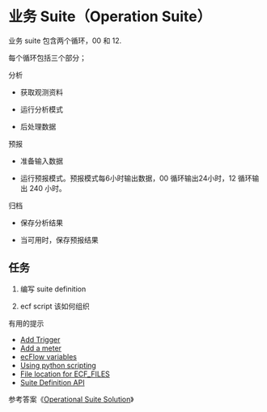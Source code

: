 # 业务 Suite（Operation Suite）

业务 suite 包含两个循环，00 和 12.

每个循环包括三个部分；

分析

* 获取观测资料

* 运行分析模式

* 后处理数据

预报

* 准备输入数据

* 运行预报模式。预报模式每6小时输出数据，00 循环输出24小时，12 循环输出 240 小时。

归档

* 保存分析结果

* 当可用时，保存预报结果

## 任务

1. 编写 suite definition

2. ecf script 该如何组织

有用的提示

* [Add Trigger](https://software.ecmwf.int/wiki/display/ECFLOW/Add+Trigger#add-trigger)
* [Add a meter](https://software.ecmwf.int/wiki/display/ECFLOW/Add+a+meter#add-meter)
* [ecFlow variables](https://software.ecmwf.int/wiki/display/ECFLOW/ecFlow+variables#add-variable)
* [Using python scripting](https://software.ecmwf.int/wiki/display/ECFLOW/Using+python+scripting#using-python-scripting)
* [File location for ECF_FILES](https://software.ecmwf.int/wiki/display/ECFLOW/File+location#file-location)
* [Suite Definition API](https://software.ecmwf.int/wiki/display/ECFLOW/ecFlow+Python+Api#suite-definition-python-api)

参考答案《[Operational Suite Solution](https://software.ecmwf.int/wiki/display/ECFLOW/Operational+Suite+Solution#operational-suite-soln)》
